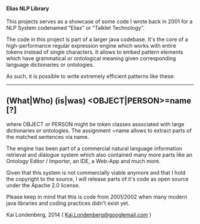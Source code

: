 #### Elias NLP Library

This projects serves as a showcase of some code I wrote back in 2001 for a NLP System codenamed "Elias" or "Talklet Technology".

The code in this project is part of a larger java codebase. It's the core of a high-performance regular expression engine which works with entire tokens instead
of single characters. It allows to embed pattern elements which have grammatical or ontological meaning given corresponding language dictionaries or ontologies.

As such, it is possible to write extremely efficient patterns like these:

---
(What|Who) (is|was) <OBJECT|PERSON>=name [?]
---
where OBJECT or PERSON might be token classes associated with large dictionaries or ontologies. The assignment =name
allows to extract parts of the matched sentences via name.

The engine has been part of a commercial natural language information retrieval and dialogue system which also
contained many more parts like an Ontology Editor / Importer, an IDE, a Web-App and much more.

Given that this system is not commercially viable anymore and that I hold the copyright to the source, I will release parts of it's code as open source under the Apache 2.0 license.

Please keep in mind that this is code from 2001/2002 when many modern java libraries and coding practices didn't exist yet. 

Kai Londenberg, 2014 ( Kai.Londenberg@googlemail.com )
